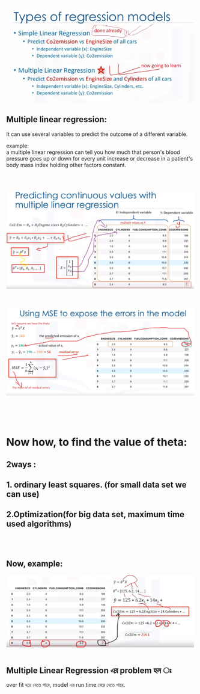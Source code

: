 <img src="pic/multiple linear regression.JPG" width="500px"> 

##  Multiple linear regression:<br>
It can use several variables to predict the outcome of a different variable.<br>

example:
<br>a multiple linear regression can tell you how much that person's blood pressure goes up or down for every unit increase or decrease in a patient's body mass index holding other factors constant.

<br><br>

<img src="pic/equatioon multiple linear reg.JPG" width="500px"> 


<br><br>
<img src="pic/The mean of all residual errors.JPG" width="500px"> 


<br><br><br>

# Now how, to find the value of theta: 
## 2ways : 
## 1. ordinary least squares. (for small data set we can use)
## 2.Optimization(for big data set, maximum time used algorithms)

<br><br>

##  Now, example:
<img src="pic/multiple regression example.JPG" width="500px"> 
<br><br>

## Multiple Linear Regression এর problem হল ঃ
over fit হয়ে যেতে পারে, model এর run time বেরে যেতে পারে.
